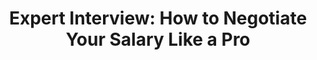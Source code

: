 ---
podcast: Discover Your Talent Do What You Love
title: 'Expert Interview: How to Negotiate Your Salary Like a Pro'
host: Don Hutcheson
podcast_url: https://www.discoveryourtalentpodcast.com/podcast/josh-doody-2/
thumbnail: discoveryourtalent.jpg
---